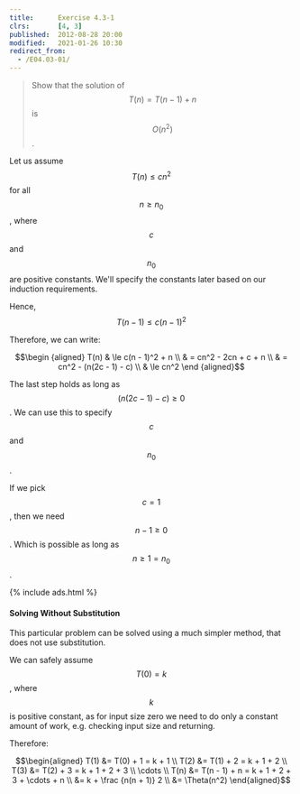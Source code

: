 ```yaml
---
title:      Exercise 4.3-1
clrs:       [4, 3]
published:  2012-08-28 20:00
modified:   2021-01-26 10:30
redirect_from:
  - /E04.03-01/
---
```


> Show that the solution of $$T(n) = T(n - 1) + n$$ is $$O(n^2)$$.

Let us assume $$T(n) \le cn^2$$ for all $$n \ge n_0$$, where $$c$$ and $$n_0$$ are positive constants. We'll specify the constants later based on our induction requirements.

Hence, $$T(n - 1) \leq c(n - 1)^2$$

Therefore, we can write:

$$\begin {aligned}
T(n) & \le c(n - 1)^2 + n \\
     & = cn^2 - 2cn + c + n \\
     & = cn^2 - (n(2c - 1) - c) \\
     & \le cn^2
\end {aligned}$$

The last step holds as long as $$(n(2c - 1) - c) \ge 0$$. We can use this to specify $$c$$ and $$n_0$$.

If we pick $$c = 1$$, then we need $$n - 1 \ge 0$$. Which is possible as long as $$n \ge 1 = n_0$$.

{% include ads.html %}

#### Solving Without Substitution

This particular problem can be solved using a much simpler method, that does not use substitution.

We can safely assume $$T(0) = k$$, where $$k$$ is positive constant, as for input size zero we need to do only a constant amount of work, e.g. checking input size and returning.

Therefore:

$$\begin{aligned}
T(1) &= T(0) + 1 = k + 1 \\
T(2) &= T(1) + 2 = k + 1 + 2 \\
T(3) &= T(2) + 3 = k + 1 + 2 + 3 \\
\cdots \\
T(n) &= T(n - 1) + n = k + 1 + 2 + 3 + \cdots + n \\
     &= k + \frac {n(n + 1)} 2 \\
     &= \Theta(n^2)
\end{aligned}$$
